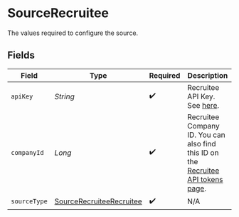 # SourceRecruitee

The values required to configure the source.


## Fields

| Field                                                                                                                                           | Type                                                                                                                                            | Required                                                                                                                                        | Description                                                                                                                                     |
| ----------------------------------------------------------------------------------------------------------------------------------------------- | ----------------------------------------------------------------------------------------------------------------------------------------------- | ----------------------------------------------------------------------------------------------------------------------------------------------- | ----------------------------------------------------------------------------------------------------------------------------------------------- |
| `apiKey`                                                                                                                                        | *String*                                                                                                                                        | :heavy_check_mark:                                                                                                                              | Recruitee API Key. See <a href="https://docs.recruitee.com/reference/getting-started#generate-api-token">here</a>.                              |
| `companyId`                                                                                                                                     | *Long*                                                                                                                                          | :heavy_check_mark:                                                                                                                              | Recruitee Company ID. You can also find this ID on the <a href="https://app.recruitee.com/#/settings/api_tokens">Recruitee API tokens page</a>. |
| `sourceType`                                                                                                                                    | [SourceRecruiteeRecruitee](../../models/shared/SourceRecruiteeRecruitee.md)                                                                     | :heavy_check_mark:                                                                                                                              | N/A                                                                                                                                             |